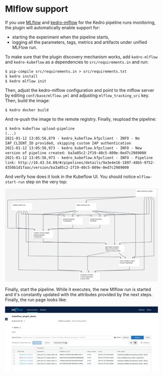 # Mlflow support

If you use [MLflow](https://mlflow.org/) and [kedro-mlflow](https://kedro-mlflow.readthedocs.io/) for the Kedro pipeline runs monitoring, the plugin will automatically enable support for:

* starting the experiment when the pipeline starts,
* logging all the parameters, tags, metrics and artifacts under unified MLFlow run.

To make sure that the plugin discovery mechanism works, add `kedro-mlflow` and `kedro-kubeflow` as a dependencies to `src/requirements.in` and run:

```console
$ pip-compile src/requirements.in > src/requirements.txt 
$ kedro install
$ kedro mlflow init
```

Then, adjust the kedro-mlflow configuration and point to the mlflow server by editing `conf/base/mlflow.yml` and adjusting `mlflow_tracking_uri` key. Then, build the image:

```console
$ kedro docker build
```

And re-push the image to the remote registry. Finally, reupload the pipeline:

```console
$ kedro kubeflow upload-pipeline
(...)
2021-01-12 13:05:56,879 - kedro_kubeflow.kfpclient - INFO - No IAP_CLIENT_ID provided, skipping custom IAP authentication
2021-01-12 13:05:56,973 - kedro_kubeflow.kfpclient - INFO - New version of pipeline created: ba3a05c2-2f19-40c5-809e-0ed7c2989000
2021-01-12 13:05:56,973 - kedro_kubeflow.kfpclient - INFO - Pipeline link: http://10.43.54.89/#/pipelines/details/9a3e4e16-1897-48b5-9752-d350b1d1faac/version/ba3a05c2-2f19-40c5-809e-0ed7c2989000
```

And verify how does it look in the Kubeflow UI. You should notice `mlflow-start-run` step on the very top:

![Pipeline with Mlflow](pipeline_mlflow.png)

Finally, start the pipeline. While it executes, the new Mlflow run is started and it's constantly updated with the attributes provided by the next steps. Finally, the run page looks like:

![Mlflow UI](mlflow_ui.png)
